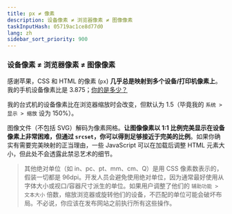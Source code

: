 ```yaml
---
title: px ≠ 像素
description: 设备像素 ≠ 浏览器像素 ≠ 图像像素
taskInputHash: 05719ac1ce8d77d0
lang: zh
sidebar_sort_priority: 900
---
```

### 设备像素 ≠ 浏览器像素 ≠ 图像像素

感谢苹果，CSS 和 HTML 的像素 (`px`) **几乎总是映射到多个设备/打印机像素上**。我的手机设备像素比是 3.875；[你的是多少？](https://www.mydevice.io/)

我的台式机的设备像素比在浏览器缩放时会改变，但默认为 1.5（毕竟我的 `系统 > 显示 > 缩放` 设为 150%）。

图像文件（不包括 SVG）解码为像素网格。**让图像像素以 1:1 比例完美显示在设备像素上非常困难，但通过 `srcset`，你可以得到足够接近于完美的比例**。如果你确实有需要完美映射的正当理由，一些 JavaScript 可以在加载后调整 HTML 元素大小，但此处不会透露此禁忌艺术的细节。

> 其他绝对单位（如 in、pc、pt、mm、cm、Q）是用 CSS 像素数表示的，假装一切都是 96dpi。开发人员会避免使用绝对单位，因为通常最好使用从字体大小或视口/容器尺寸派生的单位。如果用户调整了他们的 `辅助功能 > 文本大小` 倍数，缩放浏览器或旋转他们的设备，不匹配的单位可能会破坏布局。不必说，你应该在发布网站之前执行所有这些操作。
